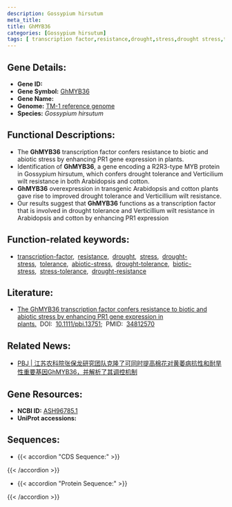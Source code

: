 ```yaml
---
description: Gossypium hirsutum
meta_title:
title: GhMYB36
categories: [Gossypium hirsutum]
tags: [ transcription factor,resistance,drought,stress,drought stress,tolerance,abiotic stress,drought tolerance,biotic stress,stress tolerance,drought resistance ]
---
```


## Gene Details:
- **Gene ID:**	[]()
- **Gene Symbol:** <u>GhMYB36</u>
- **Gene Name:** 
- **Genome:** [TM-1 reference genome]()
- **Species:** *Gossypium hirsutum*

## Functional Descriptions:
   - The **GhMYB36** transcription factor confers resistance to biotic and abiotic stress by enhancing PR1 gene expression in plants.
   - Identification of **GhMYB36**, a gene encoding a R2R3-type MYB protein in Gossypium hirsutum, which confers drought tolerance and Verticilium wilt resistance in both Arabidopsis and cotton.
   - **GhMYB36** overexpression in transgenic Arabidopsis and cotton plants gave rise to improved drought tolerance and Verticillium wilt resistance.
   - Our results suggest that **GhMYB36** functions as a transcription factor that is involved in drought tolerance and Verticillium wilt resistance in Arabidopsis and cotton by enhancing PR1 expression

## Function-related keywords:
   - [transcription-factor](/tags/transcription-factor/),&nbsp;&nbsp;[resistance](/tags/resistance/),&nbsp;&nbsp;[drought](/tags/drought/),&nbsp;&nbsp;[stress](/tags/stress/),&nbsp;&nbsp;[drought-stress](/tags/drought-stress/),&nbsp;&nbsp;[tolerance](/tags/tolerance/),&nbsp;&nbsp;[abiotic-stress](/tags/abiotic-stress/),&nbsp;&nbsp;[drought-tolerance](/tags/drought-tolerance/),&nbsp;&nbsp;[biotic-stress](/tags/biotic-stress/),&nbsp;&nbsp;[stress-tolerance](/tags/stress-tolerance/),&nbsp;&nbsp;[drought-resistance](/tags/drought-resistance/)

## Literature:
   - [The GhMYB36 transcription factor confers resistance to biotic and abiotic stress by enhancing PR1 gene expression in plants.]( https://onlinelibrary.wiley.com/doi/full/10.1111/pbi.13751)&nbsp;&nbsp;DOI:&nbsp;&nbsp;[10.1111/pbi.13751](https://onlinelibrary.wiley.com/doi/full/10.1111/pbi.13751);&nbsp;&nbsp;PMID:&nbsp;&nbsp;[34812570](https://pubmed.ncbi.nlm.nih.gov/34812570/)

## Related News:
   - [PBJ | 江苏农科院张保龙研究团队克隆了可同时提高棉花对黄萎病抗性和耐旱性重要基因GhMYB36，并解析了其调控机制](https://mp.weixin.qq.com/s?__biz=Mzg3MDEwNDEyMg==&mid=2247521406&idx=1&sn=d13eeea5aefe27e7a39593f978b01a08&chksm=ce90392bf9e7b03dcb8bdba531bd0074598dee162f671ecdca83fcfa8a18f820073e15ab3659&scene=27#wechat_redirect)

## Gene Resources:
- **NCBI ID:**  [ASH96785.1](https://www.ncbi.nlm.nih.gov/gene/?term=ASH96785.1)
- **UniProt accessions:** [](https://www.uniprot.org/uniprotkb//entry)



## Sequences:
- {{< accordion "CDS Sequence:" >}}

{{< /accordion >}}
- {{< accordion "Protein Sequence:" >}}

{{< /accordion >}}
